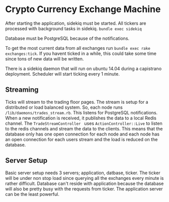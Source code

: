 Crypto Currency Exchange Machine
===

After starting the application, sidekiq must be started.  All tickers are processed with background tasks in sidekiq.  ```bundle exec sidekiq```

Database must be PostgreSQL because of the notifications.

To get the most current data from all exchanges run ```bundle exec rake exchanges:tick```.  If you havent ticked in a while, this could take some time since tons of new data will be written.

There is a sidekiq daemon that will run on ubuntu 14.04 during a capistrano deployment.  Scheduler will start ticking every 1 minute.

## Streaming

Ticks will stream to the trading floor pages.  The stream is setup for a distributed or load balanced system.  So, each node runs ```/lib/daemons/trades_stream.rb```.  This listens for PostgreSQL notifications.  When a new notification is received, it publishes the data to a local Redis channel.  The ```TradeStreamController ``` uses ```ActionController::Live``` to listen to the redis channels and stream the data to the clients. This means that the database only has one open connection for each node and each node has an open connection for each users stream and the load is reduced on the database.

## Server Setup

Basic server setup needs 3 servers; application, datbase, ticker.  The ticker will be under non stop load since querying all the exchanges every minute is rather difficult.  Database can't reside with application because the database will also be pretty busy with the requests from ticker.  The application server can be the least powerful.
